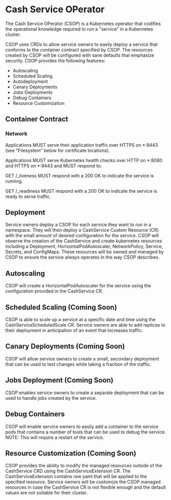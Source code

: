 # Cash Service OPerator

The Cash Service OPerator (CSOP) is a Kubernetes operator that codifies the operational knowledge required to run a "service"  in a Kubernetes cluster.

CSOP uses CRDs to allow service owners to easily deploy a service that conforms to the container contract specified by CSOP. The resources created by CSOP will be configured with sane defaults that emphasize security. CSOP provides the following features:
- Autoscaling
- Scheduled Scaling
- Autodeployment
- Canary Deployments
- Jobs Deployments
- Debug Containers
- Resource Customization

## Container Contract

### Network

Applications MUST serve their application traffic over HTTPS on *:8443 (see "Filesystem" below for certificate locations).

Applications MUST serve Kubernetes health checks over HTTP on *:8080 and HTTPS on *:8443 and MUST respond to:

GET /_liveness
MUST respond with a 200 OK to indicate the service is running.

GET /_readiness
MUST respond with a 200 OK to indicate the service is ready to serve traffic.


## Deployment

Service owners deploy a CSOP for each service they want to run in a namespace. They will then deploy a CashService Custom Resource (CR) with the small amount of desired configuration for the service. CSOP will observe the creation of the CashService and create kubernetes resources including a Deployment, HorizontalPodAutoscaler, NetworkPolicy, Service, Secrets, and ConfigMaps. These resources will be owned and managed by CSOP to ensure the service always operates in the way CSOP describes.

## Autoscaling

CSOP will create a HorizontalPodAutoscaler for the service using the configuration provided in the CashService CR.

## Scheduled Scaling (Coming Soon)

CSOP is able to scale up a service at a specific date and time using the CashServiceScheduledScale CR. Service owners are able to add replicas to their deployment in anticipation of an event that increases traffic.

## Canary Deployments (Coming Soon)

CSOP will allow service owners to create a small, secondary deployment that can be used to test changes while taking a fraction of the traffic.

## Jobs Deployment (Coming Soon)

CSOP enables service owners to create a separate deployment that can be used to handle jobs created by the service.

## Debug Containers

CSOP will enable service owners to easily add a container to the service pods that contains a number of tools that can be used to debug the service. NOTE: This will require a restart of the service.

## Resource Customization (Coming Soon)

CSOP provides the ability to modify the managed resources outside of the CashService CRD using the CashServiceExtension CR. The CashServiceExtension contains raw yaml that will be applied to the specified resource. Service owners will be customize the CSOP managed resources in case the CashService CR is not flexible enough and the default values are not suitable for their cluster.
